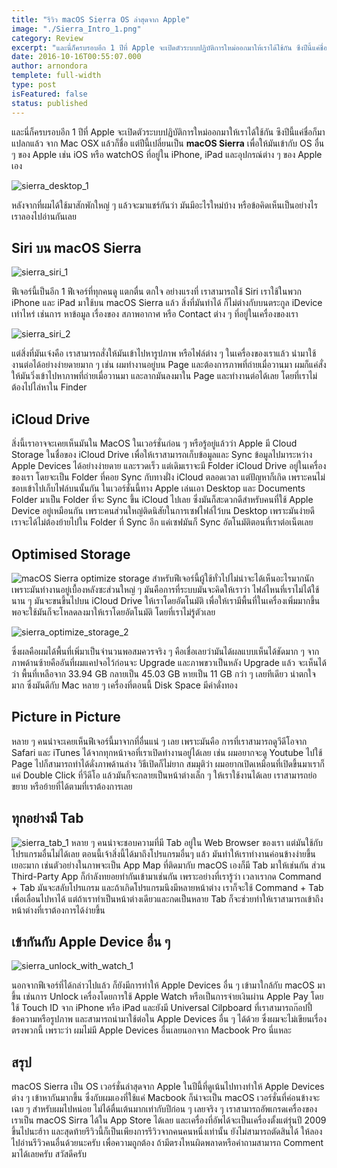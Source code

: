 ```yaml
---
title: "รีวิว macOS Sierra OS ล่าสุดจาก Apple"
image: "./Sierra_Intro_1.png"
category: Review
excerpt: "และนี่ก็ครบรอบอีก 1 ปีที่ Apple จะเปิดตัวระบบปฏิบัติการใหม่ออกมาให้เราได้ใช้กัน ซึงปีนี้แค่ชื่อก็มาแปลกแล้ว จาก Mac OSX แล้วก็ชื่อ แต่ปีนี้เปลี่ยนเป็น macOS Sierra เพื่อให้มันเข้ากับ OS"
date: 2016-10-16T00:55:07.000
author: arnondora
templete: full-width
type: post
isFeatured: false
status: published
---
```


และนี่ก็ครบรอบอีก 1 ปีที่ Apple จะเปิดตัวระบบปฏิบัติการใหม่ออกมาให้เราได้ใช้กัน ซึงปีนี้แค่ชื่อก็มาแปลกแล้ว จาก Mac OSX แล้วก็ชื่อ แต่ปีนี้เปลี่ยนเป็น **macOS Sierra** เพื่อให้มันเข้ากับ OS อื่น ๆ ของ Apple เช่น iOS หรือ watchOS ที่อยู่ใน iPhone, iPad และอุปกรณ์ต่าง ๆ ของ Apple เอง

![sierra_desktop_1](./Sierra_Desktop_1.png)

หลังจากที่ผมได้ใช้มาสักพักใหญ่ ๆ แล้วจะมาแชร์กันว่า มันมีอะไรใหม่บ้าง หรือข้อคิดเห็นเป็นอย่างไร เราลองไปอ่านกันเลย

## Siri บน macOS Sierra

![sierra_siri_1](./Sierra_Siri_1.png)

ฟีเจอร์นี้เป็นอีก 1 ฟีเจอร์ที่ทุกคนดู แตกตื่น ตกใจ อย่างแรงที่ เราสามารถใช้ Siri เราใช้ในพวก iPhone และ iPad มาใช้บน macOS Sierra แล้ว
สิ่งที่มันทำได้ ก็ไม่ต่างกับบนตระกูล iDevice เท่าไหร่ เช่นการ หาข้อมูล เรื่องของ สภาพอากาศ หรือ Contact ต่าง ๆ ที่อยู่ในเครื่องของเรา

![sierra_siri_2](./Sierra_Siri_2.png)

แต่สิ่งที่มันเจ๋งคือ เราสามารถสั่งให้มันเข้าไปหารูปภาพ หรือไฟล์ต่าง ๆ ในเครื่องของเราแล้ว นำมาใช้งานต่อได้อย่างง่ายดายมาก ๆ เช่น ผมทำงานอยู่บน Page และต้องการภาพที่ถ่ายเมื่อวานมา ผมก็แค่สั่งให้มันวิ่งเข้าไปหาภาพที่ถ่ายเมื่อวานมา และลากมันลงมาใน Page และทำงานต่อได้เลย โดยที่เราไม่ต้องไปไล่หาใน Finder

## iCloud Drive
สิ่งนี้เราอาจจะเคยเห็นมันใน MacOS ในเวอร์ชั่นก่อน ๆ หรือรู้อยู่แล้วว่า Apple มี Cloud Storage ในชื่อของ iCloud Drive เพื่อให้เราสามารถเก็บข้อมูลและ Sync ข้อมูลไปมาระหว่าง Apple Devices ได้อย่างง่ายดาย และรวดเร็ว
แต่เดิมเราจะมี Folder iCloud Drive อยู่ในเครื่องของเรา โดยจะเป็น Folder ที่คอย Sync กับทางฝั่ง iCloud ตลอดเวลา แต่ปัญหาก็เกิด เพราะคนไม่ชอบเข้าไปเก็บไฟล์บนนั้นกัน ในเวอร์ชั่นนี้ทาง Apple เล่นเอา Desktop และ Documents Folder มาเป็น Folder ที่จะ Sync ขึ้น iCloud ไปเลย
ซึ่งมันก็สะดวกดีสำหรับคนที่ใช้ Apple Device อยู่เหมือนกัน เพราะคนส่วนใหญ่ติดนิสัยในการเซฟไฟล์ไว้บน Desktop เพราะมันง่ายดี เราจะได้ไม่ต้องย้ายไปใน Folder ที่ Sync อีก แค่เซฟมันก็ Sync อัตโนมัติตอนที่เราต่อเน็ตเลย

## Optimised Storage
![macOS Sierra optimize storage](./Sierra_Optimize_Storage_1.png)
สำหรับฟีเจอร์นี้ผู้ใช้ทั่วไปไม่น่าจะได้เห็นอะไรมากนัก เพราะมันทำงานอยู่เบื้องหลังซะส่วนใหญ่ ๆ มันคือการที่ระบบมันจะคิดให้เราว่า ไฟล์ไหนที่เราไม่ได้ใช้นาน ๆ มันจะขนขึ้นไปบน iCloud Drive ให้เราโดยอัตโนมัติ เพื่อให้เรามีพื้นที่ในเครื่องเพิ่มมากขึ้น พอจะใช้มันก็จะโหลดลงมาให้เราโดยอัตโนมัติ โดยที่เราไม่รู้ตัวเลย

![sierra_optimize_storage_2](./Sierra_Optimize_Storage_2.png)

ซึ่งผลคือผมได้พื้นที่เพิ่มาเป็นจำนวนพอสมควรจริง ๆ คือเชื่อเลยว่ามันได้ผลแบบเห็นได้ชัดมาก ๆ จากภาพด้านซ้ายคืออันที่ผมแคปจอไว้ก่อนจะ Upgrade และภาพขวาเป็นหลัง Upgrade แล้ว จะเห็นได้ว่า พื้นที่เหลือจาก 33.94 GB กลายเป็น 45.03 GB หายเป็น 11 GB กว่า ๆ เลยทีเดียว น่าตกใจมาก ซึ่งมันดีกับ Mac หลาย ๆ เครื่องที่ตอนนี้ Disk Space มีค่าดั่งทอง

## Picture in Picture
หลาย ๆ คนน่าจะเคยเห็นฟีเจอร์นี้มาจากที่อื่นแน่ ๆ เลย เพราะมันคือ การที่เราสามารถดูวีดีโอจาก Safari และ iTunes ได้จากทุกหน้าจอที่เราเปิดทำงานอยู่ได้เลย เช่น ผมอยากจะดู Youtube ไปใช้ Page ไปก็สามารถทำได้ดั่งภาพด้านล่าง
วิธีเปิดก็ไม่ยาก สมมุติว่า ผมอยากเปิดเหมือนที่เปิดขึ้นมาเราก็แค่ Double Click ที่วีดีโอ แล้วมันก็จะกลายเป็นหน้าต่างเล็ก ๆ ให้เราใช้งานได้เลย เราสามารถย่อขยาย หรือย้ายที่ได้ตามที่เราต้องการเลย

## ทุกอย่างมี Tab
![sierra_tab_1](./Sierra_Tab_1.png)
หลาย ๆ คนน่าจะชอบความที่มี Tab อยู่ใน Web Browser ของเรา แต่มันใช้กับโปรแกรมอื่นไม่ได้เลย ตอนนี้เจ้าสิ่งนี้ได้มาถึงโปรแกรมอื่นๆ แล้ว มันทำให้เราทำงานค่อนข้างง่ายขึ้นเยอะมาก เช่นตัวอย่างในภาพจะเป็น App Map ที่ติดมากับ macOS เองก็มี Tab มาให้เช่นกัน ส่วน Third-Party App ก็กำลังทยอยทำกันเข้ามาเช่นกัน
เพราะอย่างที่เรารู้ว่า เวลาเรากด Command + Tab มันจะสลับโปรแกรม และถ้าเกิดโปรแกรมนึงมีหลายหน้าต่าง เราก็จะใช้ Command + Tab เพื่อเลื่อนไปหาได้ แต่ถ้าเราทำเป็นหน้าต่างเดียวและกดเป็นหลาย Tab ก็จะช่วยทำให้เราสามารถเข้าถึงหน้าต่างที่เราต้องการได้ง่ายขึ้น

## เข้ากันกับ Apple Device อื่น ๆ

![sierra_unlock_with_watch_1](./Sierra_Unlock_with_Watch_1.png)

นอกจากฟีเจอร์ที่ได้กล่าวไปแล้ว ก็ยังมีการทำให้ Apple Devices อื่น ๆ เข้ามาใกล้กับ macOS มาขึ้น เช่นการ Unlock เครื่องโดยการใช้ Apple Watch หรือเป็นการจ่ายเงินผ่าน Apple Pay โดยใช้ Touch ID จาก iPhone หรือ iPad  และยังมี Universal Cilpboard ที่เราสามารถก๊อปปี้ข้อความหรือรูปภาพ และสามารถนำมาใช้ต่อใน Apple Devices อื่น ๆ ได้ด้วย ซึ่งผมจะไม่เขียนเรื่องตรงพวกนี้ เพราะว่า ผมไม่มี Apple Devices อื่นเลยนอกจาก Macbook Pro นี่แหละ

## สรุป
macOS Sierra เป็น OS เวอร์ชั่นล่าสุดจาก Apple ในปีนี้ที่ดูเน้นไปทางทำให้ Apple Devices ต่าง ๆ เข้าหากันมากขึ้น ซึ่งกับผมเองที่ใช้แค่ Macbook ก็น่าจะเป็น macOS เวอร์ชั่นที่ค่อนข้างจะเฉย ๆ สำหรับผมไปหน่อย ไม่ได้ตื่นเต้นมากเท่ากับปีก่อน ๆ เลยจริง ๆ
เราสามารถอัพเกรดเครื่องของเราเป็น macOS Sirra ได้ใน App Store ได้เลย และเครื่องที่อัพได้จะเป็นเครื่องตั้งแต่รุ่นปี 2009 ขึ้นไปนะฮ้าา
และสุดท้ายรีวิวนี้ก็เป็นเพียงการรีวิวจากคนคนหนึ่งเท่านั้น ยังไม่สามารถตัดสินได้ ให้ลองไปอ่านรีวิวคนอื่นด้วยนะครับ เพื่อความถูกต้อง ถ้ามีตรงไหนผิดพลาดหรือคำถามสามารถ Comment มาได้เลยครับ สวัสดีครับ
